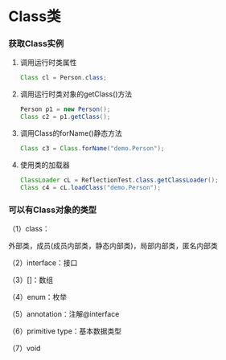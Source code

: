 # Class类

### 获取Class实例

1. 调用运行时类属性

   ```java
   Class cl = Person.class;
   ```

2. 调用运行时类对象的getClass()方法

   ```java
   Person p1 = new Person();
   Class c2 = p1.getClass();
   ```

3. 调用Class的forName()静态方法

   ```java
   Class c3 = Class.forName("demo.Person");
   ```

4. 使用类的加载器

   ```java
   ClassLoader cL = ReflectionTest.class.getClassLoader();
   Class c4 = cL.loadClass("demo.Person");
   ```

### 可以有Class对象的类型

（1）class： 

外部类，成员(成员内部类，静态内部类)，局部内部类，匿名内部类

（2）interface：接口

（3）[]：数组

（4）enum：枚举

（5）annotation：注解@interface

（6）primitive type：基本数据类型

（7）void


